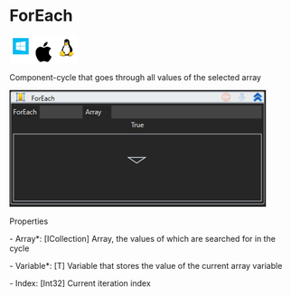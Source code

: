 # ForEach

![](<../../../.gitbook/assets/image (5).png>)

Component-cycle that goes through all values of the selected array

![](<../../../.gitbook/assets/1 (127).png>)

Properties

&#x20;\- Array\*: \[ICollection] Array, the values of which are searched for in the cycle

&#x20;\- Variable\*: \[T] Variable that stores the value of the current array variable

&#x20;\- Index: \[Int32] Current iteration index
